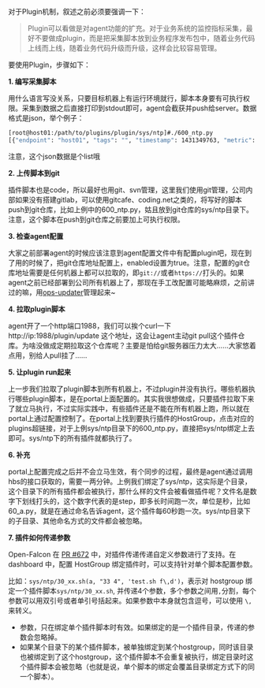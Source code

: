 <!-- toc -->

对于Plugin机制，叙述之前必须要强调一下：

> Plugin可以看做是对agent功能的扩充。对于业务系统的监控指标采集，最好不要做成plugin，而是把采集脚本放到业务程序发布包中，随着业务代码上线而上线，随着业务代码升级而升级，这样会比较容易管理。

要使用Plugin，步骤如下：

**1. 编写采集脚本**

用什么语言写没关系，只要目标机器上有运行环境就行，脚本本身要有可执行权限。采集到数据之后直接打印到stdout即可，agent会截获并push给server。数据格式是json，举个例子：

```bash
[root@host01:/path/to/plugins/plugin/sys/ntp]#./600_ntp.py
[{"endpoint": "host01", "tags": "", "timestamp": 1431349763, "metric": "sys.ntp.offset", "value": 0.73699999999999999, "counterType": "GAUGE", "step": 600}]
```

注意，这个json数据是个list哦

**2. 上传脚本到git**

插件脚本也是code，所以最好也用git、svn管理，这里我们使用git管理，公司内部如果没有搭建gitlab，可以使用gitcafe、coding.net之类的，将写好的脚本push到git仓库，比如上例中的600_ntp.py，姑且放到git仓库的sys/ntp目录下。注意，这个脚本在push到git仓库之前要加上可执行权限。

**3. 检查agent配置**

大家之前部署agent的时候应该注意到agent配置文件中有配置plugin吧，现在到了用的时候了，把git仓库地址配置上，enabled设置为true。注意，配置的git仓库地址需要是任何机器上都可以拉取的，即`git://`或者`https://`打头的。如果agent之前已经部署到公司所有机器上了，那现在手工改配置可能略麻烦，之前讲过的嘛，用[ops-updater](https://github.com/open-falcon/ops-updater)管理起来~

**4. 拉取plugin脚本**

agent开了一个http端口1988，我们可以挨个curl一下http://ip:1988/plugin/update 这个地址，这会让agent主动git pull这个插件仓库。为啥没做成定期拉取这个仓库呢？主要是怕给git服务器压力太大……大家悠着点用，别给人pull挂了……

**5. 让plugin run起来**

上一步我们拉取了plugin脚本到所有机器上，不过plugin并没有执行。哪些机器执行哪些plugin脚本，是在portal上面配置的。其实我很想做成，只要插件拉取下来了就立马执行，不过实际实践中，有些插件还是不能在所有机器上跑，所以就在portal上通过配置控制了。在portal上找到要执行插件的HostGroup，点击对应的plugins超链接，对于上例sys/ntp目录下的600_ntp.py，直接把sys/ntp绑定上去即可。sys/ntp下的所有插件就都执行了。

**6. 补充**

portal上配置完成之后并不会立马生效，有个同步的过程，最终是agent通过调用hbs的接口获取的，需要一两分钟。上例我们绑定了sys/ntp，这实际是个目录，这个目录下的所有插件都会被执行，那什么样的文件会被看做插件呢？文件名是数字下划线打头的，这个数字代表的是step，即多长时间跑一次，单位是秒，比如60_a.py，就是在通过命名告诉agent，这个插件每60秒跑一次。sys/ntp目录下的子目录、其他命名方式的文件都会被忽略。

**7. 插件如何传递参数** 

Open-Falcon 在 [PR #672](https://github.com/open-falcon/falcon-plus/pull/672) 中，对插件传递传递自定义参数进行了支持。在dashboard 中，配置 HostGroup 绑定插件时，可以支持针对单个脚本配置参数。

比如：`sys/ntp/30_xx.sh(a, "33 4", 'test.sh f\,d')`，表示对 hostgroup 绑定一个插件脚本`sys/ntp/30_xx.sh`, 并传递4个参数，多个参数之间用`,`分割，每个参数可以用双引号或者单引号括起来。如果参数中本身就包含逗号，可以使用 `\,` 来转义。

* 参数，只在绑定单个插件脚本时有效。如果绑定的是一个插件目录，传递的参数会忽略掉。
* 如果某个目录下的某个插件脚本，被单独绑定到某个hostgroup，同时该目录也被绑定到了这个hostgroup，这个插件脚本不会重复被执行，绑定目录时这个插件脚本会被忽略（也就是说，单个脚本的绑定会覆盖目录绑定方式下的同一个脚本）。
